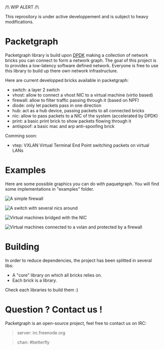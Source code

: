/!\ WIP ALERT /!\

This reprository is under active developpement and is subject to heavy
modifications.

# Packetgraph

Packetgraph library is build upon [DPDK](http://dpdk.org/) making a collection
of network bricks you can connect to form a network graph.
The goal of this project is to provides a low-latency software defined
network.
Everyone is free to use this library to build up there own network
infrastructure.

Here are current developped bricks available in packetgraph:

- switch: a layer 2 switch
- vhost: allow to connect a vhost NIC to a virtual machine (virtio based)
- firewall: allow to filter traffic passing through it (based on NPF)
- diode: only let packets pass in one direction
- hub: act as a hub device, passing packets to all connected bricks
- nic: allow to pass packets to a NIC of the system (accelerated by DPDK)
- print: a basic print brick to show packets flowing through it
- antispoof: a basic mac and arp anti-spoofing brick

Comming soon:

- vtep: VXLAN Virtual Terminal End Point switching packets on virtual LANs

# Examples

Here are some possible graphics you can do with paquetgraph. You will find
some implementations in "examples" folder.

![A simple firewall](http://i.imgur.com/suqQAbG.png "A simple firewall")

![A switch with several nics around](http://i.imgur.com/GT60CpA.png "A switch with several nics around")

![Virtual machines bridged with the NIC](http://i.imgur.com/UnDYTLB.png "Virtual machines bridged with the NIC")

![Virtual machines connected to a vxlan and protected by a firewall](http://i.imgur.com/Mnxid6n.png "Virtual machines connected to a vxlan and protected by a firewall")

# Building

In order to reduce dependencies, the project has been splitted in several libs:
- A "core" library on which all bricks relies on.
- Each brick is a library.

Check each libraries to build them :)

# Question ? Contact us !

Packetgraph is an open-source project, feel free to contact us on IRC:

> server: irc.freenode.org

> chan: #betterfly
